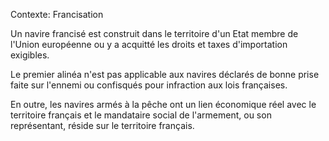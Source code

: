 Contexte: Francisation

Un navire francisé est construit dans le territoire d'un Etat membre de l'Union européenne ou y a acquitté les droits et taxes d'importation exigibles.

Le premier alinéa n'est pas applicable aux navires déclarés de bonne prise faite sur l'ennemi ou confisqués pour infraction aux lois françaises.

En outre, les navires armés à la pêche ont un lien économique réel avec le territoire français et le mandataire social de l'armement, ou son représentant, réside sur le territoire français.